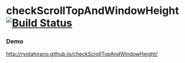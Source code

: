 # checkScrollTopAndWindowHeight [![Build Status](https://travis-ci.org/RyotaHirano/checkScrollTopAndWindowHeight.svg?branch=master)](https://travis-ci.org/RyotaHirano/checkScrollTopAndWindowHeight)

### Demo
http://ryotahirano.github.io/checkScrollTopAndWindowHeight/
